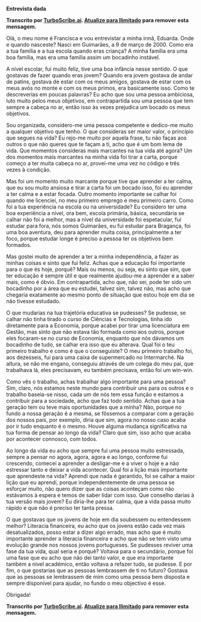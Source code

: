 **Entrevista dada**

**Transcrito por
[TurboScribe.ai](https://turboscribe.ai/pt/?ref=docx_export_upsell).
[Atualize para
Ilimitado](https://turboscribe.ai/pt/subscribed?ref=docx_export_upsell)
para remover esta mensagem.**

Olá, o meu nome é Francisca e vou entrevistar a minha irmã, Eduarda.
Onde e quando nasceste? Nasci em Guimarães, a 9 de março de 2000. Como
era a tua família e a tua escola quando eras criança? A minha família
era uma boa família, mas era uma família assim um bocadinho instável.

A nível escolar, fui muito feliz, tive uma boa infância nesse sentido. O
que gostavas de fazer quando eras jovem? Quando era jovem gostava de
andar de patins, gostava de estar com os meus amigos, gostava de estar
com os meus avós no monte e com os meus primos, era basicamente isso.
Como te descreverias em poucas palavras? Eu acho que sou uma pessoa
ambiciosa, luto muito pelos meus objetivos, em contrapartida sou uma
pessoa que tem sempre a cabeça no ar, então isso às vezes prejudica um
bocado os meus objetivos.

Sou organizada, considero-me uma pessoa competente e dedico-me muito a
qualquer objetivo que tenho. O que consideras ser maior valor, o
princípio que segues na vida? Eu rejo-me muito por aquela frase, tu não
faças aos outros o que não queres que te façam a ti, acho que é um bom
lema de vida. Que momentos consideras mais marcantes na tua vida até
agora? Um dos momentos mais marcantes na minha vida foi tirar a carta,
porque começo a ter muita cabeça no ar, provei-me uma vez no código e
três vezes à condição.

Mas foi um momento muito marcante porque tive que aprender a ter calma,
que eu sou muito ansiosa e tirar a carta foi um bocado isso, foi eu
aprender a ter calma e a estar focada. Outro momento importante se
calhar foi quando me licenciei, no meu primeiro emprego e meu primeiro
carro. Como foi a tua experiência na escola ou na universidade? Eu
considero ter uma boa experiência a nível, ora bem, escola primária,
básica, secundária se calhar não foi a melhor, mas a nível da
universidade foi espetacular, fui estudar para fora, nós somos
Guimarães, eu fui estudar para Bragança, foi uma boa aventura, deu para
aprender muita coisa, principalmente a ter foco, porque estudar longe é
preciso a pessoa ter os objetivos bem formados.

Mas gostei muito de aprender a ter a minha independência, a fazer as
minhas coisas e sinto que fui feliz. Achas que a educação foi importante
para o que és hoje, porquê? Mais ou menos, ou seja, eu sinto que sim,
que ter educação é sempre útil e que realmente ajudou-me a aprender e a
saber mais, como é óbvio. Em contrapartida, acho que, não sei, pode ter
sido um bocadinho por a área que eu estudei, talvez sim, talvez não, mas
acho que chegaria exatamente ao mesmo ponto de situação que estou hoje
em dia se não tivesse estudado.

O que mudarias na tua trajetória educativa se pudesses? Se pudesse, se
calhar não tinha tirado o curso de Ciências e Tecnologias, tinha ido
diretamente para a Economia, porque acabei por tirar uma licenciatura em
Gestão, mas sinto que não estava tão formada como aos outros, porque
eles focaram-se no curso de Economia, enquanto que nós dávamos um
bocadinho de tudo, se calhar era isso que eu alterava. Qual foi o teu
primeiro trabalho e como é que o conseguiste? O meu primeiro trabalho
foi, aos dezesseis, fui para uma caixa de supermercado no Intermarché.
Na altura, se não me engano, conseguiu através de um colega do meu pai,
que trabalhava lá, eles precisavam, eu também precisava, então foi um
win-win.

Como vês o trabalho, achas trabalhar algo importante para uma pessoa?
Sim, claro, nós estamos neste mundo para contribuir uns para os outros e
o trabalho baseia-se nisso, cada um de nós tem essa função e estamos a
contribuir para a sociedade, acho que faz todo sentido. Achas que a tua
geração tem ou teve mais oportunidades que a minha? Não, porque no fundo
a nossa geração é a mesma, se fôssemos a comparar com a geração dos
nossos pais, por exemplo, diria que sim, agora no nosso caso acaba por
ir tudo enquanto é o mesmo. Houve alguma mudança significativa na tua
forma de pensar ao longo da vida? Claro que sim, isso acho que acaba por
acontecer connosco, com todos.

Ao longo da vida eu acho que sempre fui uma pessoa muito estressada,
sempre a pensar no agora, agora, agora e ao longo, conforme fui
crescendo, comecei a aprender a desligar-me e a viver o hoje e a não
estressar tanto e deixar a vida acontecer. Qual foi a lição mais
importante que aprendeste na vida? Aprendi que nada é garantido, foi se
calhar a maior lição que eu aprendi, porque independentemente de uma
pessoa se esforçar muito, não quero dizer que as coisas aconteçam como
não estávamos à espera e temos de saber lidar com isso. Que conselho
darias à tua versão mais jovem? Eu diria-lhe para ter calma, que a vida
passa muito rápido e que não é preciso ter tanta pressa.

O que gostavas que os jovens de hoje em dia soubessem ou entendessem
melhor? Literacia financeira, eu acho que os jovens estão cada vez mais
desatualizados, posso estar a dizer algo errado, mas acho que é muito
importante aprender a literacia financeira e acho que não se tem visto
uma evolução grande nos nossos jovens portugueses. Se pudesses reviver
uma fase da tua vida, qual seria e porquê? Voltava para o secundário,
porque foi uma fase que eu acho que não dei tanto valor, e que era
importante também a nível académico, então voltava a refazer tudo, se
pudesse. E por fim, o que gostarias que as pessoas lembrassem de ti no
futuro? Gostava que as pessoas se lembrassem de mim como uma pessoa bem
disposta e sempre disponível para ajudar, no fundo o meu objectivo é
esse.

Obrigada!

**Transcrito por
[TurboScribe.ai](https://turboscribe.ai/pt/?ref=docx_export_upsell).
[Atualize para
Ilimitado](https://turboscribe.ai/pt/subscribed?ref=docx_export_upsell)
para remover esta mensagem.**
